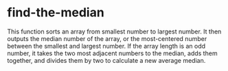 # find-the-median
This function sorts an array from smallest number to largest number. It then outputs the median number of the array, or the most-centered number between the smallest and largest number. If the array length is an odd number, it takes the two most adjacent numbers to the median, adds them together, and divides them by two to calculate a new average median.
